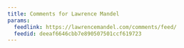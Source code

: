 ```yaml
---
title: Comments for Lawrence Mandel
params:
  feedlink: https://lawrencemandel.com/comments/feed/
  feedid: deeaf6646cbb7e890507501ccf619723
---
```

